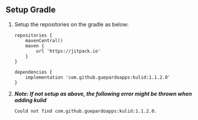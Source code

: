 ## Setup Gradle

1. Setup the repositories on the gradle as below:

    ```
    repositories {
        mavenCentral()
        maven {
            url 'https://jitpack.io'
        }
    }

    dependencies {
        implementation 'com.github.guepardoapps:kulid:1.1.2.0'
    }

2. ***Note: If not setup as above, the following error might be thrown when adding kulid***
    
    ```Could not find com.github.guepardoapps:kulid:1.1.2.0.```
